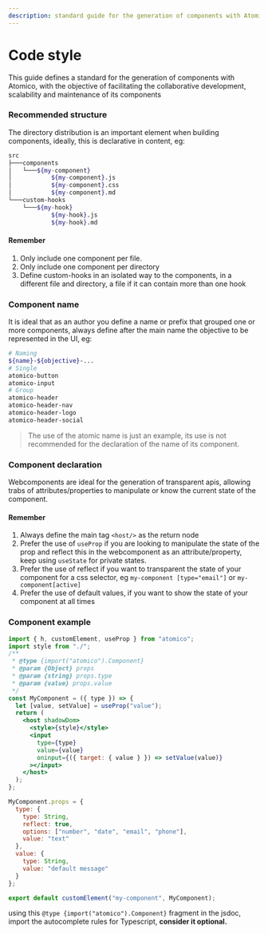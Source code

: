 ```yaml
---
description: standard guide for the generation of components with Atomico
---
```


# Code style

This guide defines a standard for the generation of components with Atomico, with the objective of facilitating the collaborative development, scalability and maintenance of its components

### Recommended structure

The directory distribution is an important element when building components, ideally, this is declarative in content, eg:

```bash
src
├───components
│   └───${my-component}
│           ${my-component}.js
│           ${my-component}.css
│           ${my-component}.md 
└───custom-hooks
    └───${my-hook}
            ${my-hook}.js
            ${my-hook}.md 
```

#### Remember

1. Only include one component per file.
2. Only include one component per directory
3. Define custom-hooks in an isolated way to the components, in a different file and directory, a file if it can contain more than one hook

### Component name

It is ideal that as an author you define a name or prefix that grouped one or more components, always define after the main name the objective to be represented in the UI, eg:

```bash
# Naming
${name}-${objective}-...
# Single
atomico-button
atomico-input
# Group
atomico-header
atomico-header-nav
atomico-header-logo
atomico-header-social
```

> The use of the atomic name is just an example, its use is not recommended for the declaration of the name of its component.

### Component declaration

Webcomponents are ideal for the generation of transparent apis, allowing trabs of attributes/properties to manipulate or know the current state of the component.

#### Remember

1. Always define the main tag `<host/>` as the return node
2. Prefer the use of `useProp` if you are looking to manipulate the state of the prop and reflect this in the webcomponent as an attribute/property, keep using `useState` for private states.
3. Prefer the use of reflect if you want to transparent the state of your component for a css selector, eg `my-component [type="email"]` or `my-component[active]`
4. Prefer the use of default values, if you want to show the state of your component at all times

### Component example

```jsx
import { h, customElement, useProp } from "atomico";
import style from "./";
/**
 * @type {import("atomico").Component}
 * @param {Object} props
 * @param {string} props.type
 * @param {value} props.value
 */
const MyComponent = ({ type }) => {
  let [value, setValue] = useProp("value");
  return (
    <host shadowDom>
      <style>{style}</style>
      <input
        type={type}
        value={value}
        oninput={({ target: { value } }) => setValue(value)}
      ></input>
    </host>
  );
};

MyComponent.props = {
  type: {
    type: String,
    reflect: true,
    options: ["number", "date", "email", "phone"],
    value: "text"
  },
  value: {
    type: String,
    value: "default message"
  }
};

export default customElement("my-component", MyComponent);

```

using this `@type {import("atomico").Component}` fragment in the jsdoc, import the autocomplete rules for Typescript, **consider it optional.**

